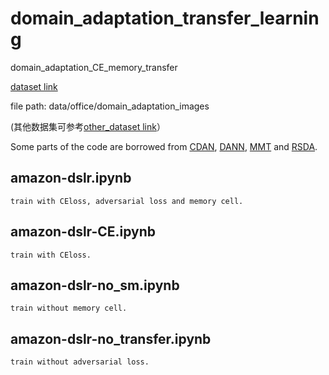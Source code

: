 # domain_adaptation_transfer_learning
domain_adaptation_CE_memory_transfer

[dataset link](https://drive.google.com/file/d/0B4IapRTv9pJ1WGZVd1VDMmhwdlE/view?resourcekey=0-gNMHVtZfRAyO_t2_WrOunA)

file path: data/office/domain_adaptation_images

(其他数据集可参考[other_dataset link](https://github.com/thuml/CDAN)）

Some parts of the code are borrowed from [CDAN](https://github.com/thuml/CDAN), [DANN](https://github.com/fungtion/DANN), [MMT](https://github.com/yxgeee/MMT) and [RSDA](https://github.com/XJTU-XGU/RSDA).

## amazon-dslr.ipynb
`train with CEloss, adversarial loss and memory cell.` 
## amazon-dslr-CE.ipynb
`train with CEloss.` 
## amazon-dslr-no_sm.ipynb
`train without memory cell.`   
## amazon-dslr-no_transfer.ipynb
`train without adversarial loss.`  
